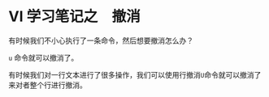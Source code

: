 # VI 学习笔记之　撤消

有时候我们不小心执行了一条命令，然后想要撤消怎么办？  

`u` 命令就可以撤消了。  

有时候我们对一行文本进行了很多操作，我们可以使用行撤消`U`命令就可以撤消了来对者整个行进行撤消。  


